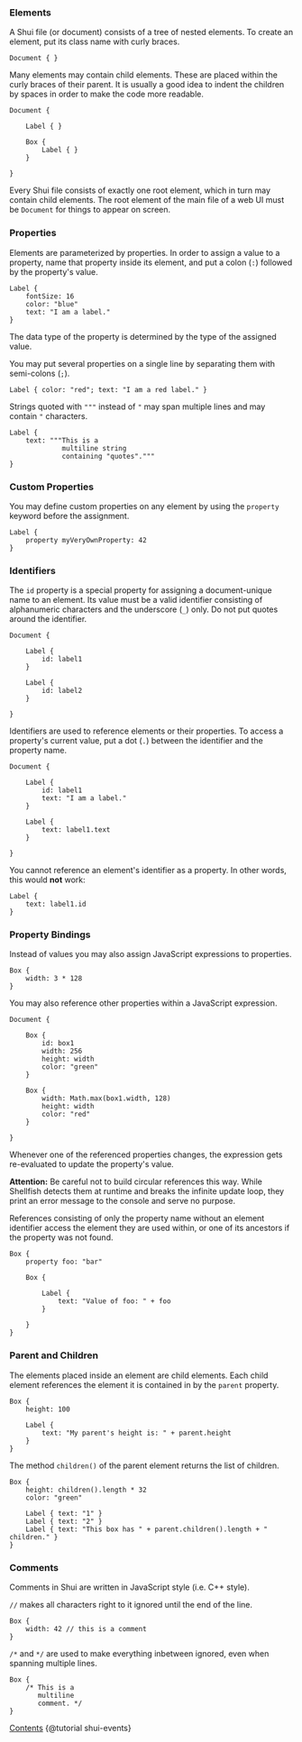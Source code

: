 ### Elements

A Shui file (or document) consists of a tree of nested elements. To create an element,
put its class name with curly braces.

```
Document { }
```

Many elements may contain child elements. These are placed within the curly braces
of their parent. It is usually a good idea to indent the children by spaces in order
to make the code more readable.

```
Document {

    Label { }

    Box {
        Label { }
    }

}
```

Every Shui file consists of exactly one root element, which in turn may contain child elements.
The root element of the main file of a web UI must be `Document` for things to appear on screen.

### Properties

Elements are parameterized by properties. In order to assign a value to a property,
name that property inside its element, and put a colon (`:`) followed by the
property's value.

```
Label {
    fontSize: 16
    color: "blue"
    text: "I am a label."
}
```

The data type of the property is determined by the type of the assigned value.

You may put several properties on a single line by separating them with semi-colons (`;`).

    Label { color: "red"; text: "I am a red label." }

Strings quoted with `"""` instead of `"` may span multiple lines and may contain
`"` characters.

```
Label {
    text: """This is a 
             multiline string
             containing "quotes"."""
}
```

### Custom Properties

You may define custom properties on any element by using the `property` keyword before
the assignment.

```
Label {
    property myVeryOwnProperty: 42
}
```

### Identifiers

The `id` property is a special property for assigning a document-unique name to an element.
Its value must be a valid identifier consisting of alphanumeric characters and the
underscore (`_`) only. Do not put quotes around the identifier.

```
Document {

    Label {
        id: label1
    }

    Label {
        id: label2
    }

}
```

Identifiers are used to reference elements or their properties. To access a property's current
value, put a dot (`.`) between the identifier and the property name.

```
Document {

    Label {
        id: label1
        text: "I am a label."
    }

    Label {
        text: label1.text
    }

}
```

You cannot reference an element's identifier as a property. In other words,
this would **not** work:

```
Label {
    text: label1.id
}
```

### Property Bindings

Instead of values you may also assign JavaScript expressions to properties.

```
Box {
    width: 3 * 128
}
```

You may also reference other properties within a JavaScript expression.

```
Document {

    Box {
        id: box1
        width: 256
        height: width
        color: "green"
    }

    Box {
        width: Math.max(box1.width, 128)
        height: width
        color: "red"
    }

}
```

Whenever one of the referenced properties changes, the expression gets re-evaluated
to update the property's value.

**Attention:** Be careful not to build circular references this way. While Shellfish detects them
at runtime and breaks the infinite update loop, they print an error message to the console
and serve no purpose.

References consisting of only the property name without an element identifier access the element they are
used within, or one of its ancestors if the property was not found.

```
Box {
    property foo: "bar"

    Box {

        Label {
            text: "Value of foo: " + foo
        }

    }
}
```

### Parent and Children

The elements placed inside an element are child elements. Each child element references
the element it is contained in by the `parent` property.

```
Box {
    height: 100

    Label {
        text: "My parent's height is: " + parent.height
    }
}
```

The method `children()` of the parent element returns the list of children.

```
Box {
    height: children().length * 32
    color: "green"

    Label { text: "1" }
    Label { text: "2" }
    Label { text: "This box has " + parent.children().length + " children." }
}
```

### Comments

Comments in Shui are written in JavaScript style (i.e. C++ style).

`//` makes all characters right to it ignored until the end of the line.

```
Box {
    width: 42 // this is a comment
}
```

`/*` and `*/` are used to make everything inbetween ignored, even when spanning
multiple lines.

```
Box {
    /* This is a
       multiline
       comment. */
}
```

<div class="navstrip"><span class="go-home"><a href="index.html">Contents</a></span><span class="go-next">
{@tutorial shui-events}
</span></div>
